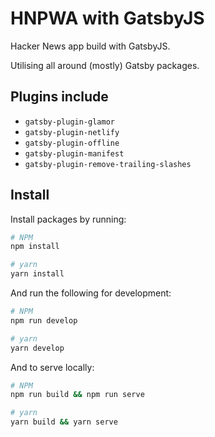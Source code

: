 # HNPWA with GatsbyJS
Hacker News app build with GatsbyJS.

Utilising all around (mostly) Gatsby packages.

## Plugins include
- `gatsby-plugin-glamor`
- `gatsby-plugin-netlify`
- `gatsby-plugin-offline`
- `gatsby-plugin-manifest`
- `gatsby-plugin-remove-trailing-slashes`

## Install

Install packages by running:
```sh
# NPM
npm install

# yarn
yarn install
```

And run the following for development:
```sh
# NPM
npm run develop

# yarn
yarn develop
```

And to serve locally:
```sh
# NPM
npm run build && npm run serve

# yarn
yarn build && yarn serve
```
